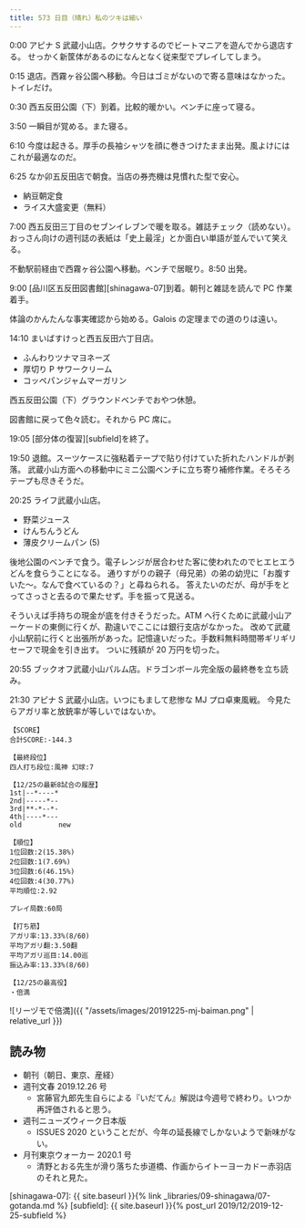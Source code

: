 ```yaml
---
title: 573 日目（晴れ）私のツキは細い
---
```


0:00 アピナ S 武蔵小山店。クサクサするのでビートマニアを遊んでから退店する。
せっかく新筐体があるのになんとなく従来型でプレイしてしまう。

0:15 退店。西霧ヶ谷公園へ移動。今日はゴミがないので寄る意味はなかった。トイレだけ。

0:30 西五反田公園（下）到着。比較的暖かい。ベンチに座って寝る。

3:50 一瞬目が覚める。また寝る。

6:10 今度は起きる。厚手の長袖シャツを顔に巻きつけたまま出発。風よけにはこれが最適なのだ。

6:25 なか卯五反田店で朝食。当店の券売機は見慣れた型で安心。

* 納豆朝定食
* ライス大盛変更（無料）

7:00 西五反田三丁目のセブンイレブンで暖を取る。雑誌チェック（読めない）。
おっさん向けの週刊誌の表紙は「史上最淫」とか面白い単語が並んでいて笑える。

不動駅前経由で西霧ヶ谷公園へ移動。ベンチで居眠り。8:50 出発。

9:00 [品川区五反田図書館][shinagawa-07]到着。朝刊と雑誌を読んで PC 作業着手。

体論のかんたんな事実確認から始める。Galois の定理までの道のりは遠い。

14:10 まいばすけっと西五反田六丁目店。

* ふんわりツナマヨネーズ
* 厚切り P サワークリーム
* コッペパンジャムマーガリン

西五反田公園（下）グラウンドベンチでおやつ休憩。

図書館に戻って色々読む。それから PC 席に。

19:05 [部分体の復習][subfield]を終了。

19:50 退館。スーツケースに強粘着テープで貼り付けていた折れたハンドルが剥落。
武蔵小山方面への移動中にミニ公園ベンチに立ち寄り補修作業。そろそろテープも尽きそうだ。

20:25 ライフ武蔵小山店。

* 野菜ジュース
* けんちんうどん
* 薄皮クリームパン (5)

後地公園のベンチで食う。電子レンジが居合わせた客に使われたのでヒエヒエうどんを食らうことになる。
通りすがりの親子（母兄弟）の弟の幼児に「お腹すいた～。なんで食べているの？」と尋ねられる。
答えたいのだが、母が手をとってさっさと去るので果たせず。手を振って見送る。

そういえば手持ちの現金が底を付きそうだった。ATM へ行くために武蔵小山アーケードの東側に行くが、勘違いでここには銀行支店がなかった。
改めて武蔵小山駅前に行くと出張所があった。記憶違いだった。手数料無料時間帯ギリギリセーフで現金を引き出す。
ついに残額が 20 万円を切った。

20:55 ブックオフ武蔵小山パルム店。ドラゴンボール完全版の最終巻を立ち読み。

21:30 アピナ S 武蔵小山店。いつにもまして悲惨な MJ プロ卓東風戦。
今見たらアガリ率と放銃率が等しいではないか。

```text
【SCORE】
合計SCORE:-144.3

【最終段位】
四人打ち段位:風神 幻球:7

【12/25の最新8試合の履歴】
1st|--*----*
2nd|-----*--
3rd|**-*--*-
4th|----*---
old         new

【順位】
1位回数:2(15.38%)
2位回数:1(7.69%)
3位回数:6(46.15%)
4位回数:4(30.77%)
平均順位:2.92

プレイ局数:60局

【打ち筋】
アガリ率:13.33%(8/60)
平均アガリ翻:3.50翻
平均アガリ巡目:14.00巡
振込み率:13.33%(8/60)

【12/25の最高役】
・倍満
```

![リーヅモで倍満]({{ "/assets/images/20191225-mj-baiman.png" | relative_url }})

## 読み物

* 朝刊（朝日、東京、産経）
* 週刊文春 2019.12.26 号
  * 宮藤官九郎先生自らによる『いだてん』解説は今週号で終わり。いつか再評価されると思う。
* 週刊ニューズウィーク日本版
  * ISSUES 2020 ということだが、今年の延長線でしかないようで新味がない。
* 月刊東京ウォーカー 2020.1 号
  * 清野とおる先生が滑り落ちた歩道橋、作画からイトーヨーカドー赤羽店のそれと見た。

[shinagawa-07]: {{ site.baseurl }}{% link _libraries/09-shinagawa/07-gotanda.md %}
[subfield]: {{ site.baseurl }}{% post_url 2019/12/2019-12-25-subfield %}
